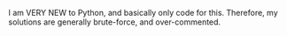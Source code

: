 I am VERY NEW to Python, and basically only code for this.
Therefore, my solutions are generally brute-force, and over-commented.
